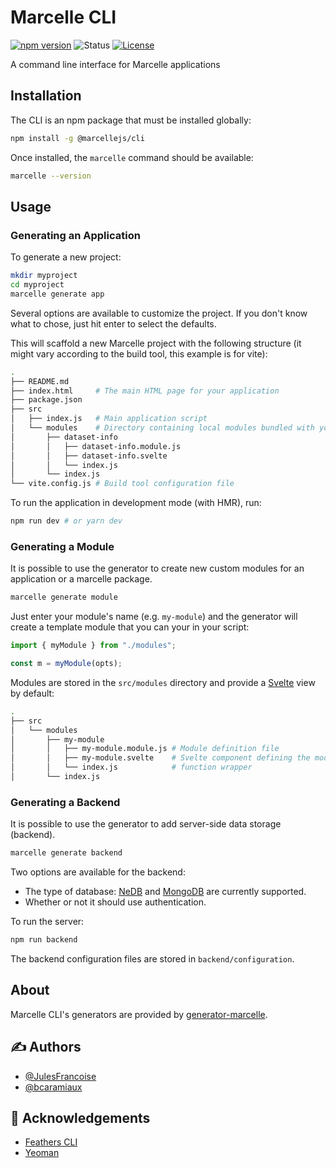 # Marcelle CLI

[![npm version](https://img.shields.io/npm/v/@marcellejs/cli)](https://www.npmjs.com/package/@marcellejs/cli)
![Status](https://img.shields.io/badge/status-active-success.svg)
[![License](https://img.shields.io/badge/license-MIT-blue.svg)](/LICENSE)

A command line interface for Marcelle applications

## Installation

The CLI is an npm package that must be installed globally:

```bash
npm install -g @marcellejs/cli
```

Once installed, the `marcelle` command should be available:

```bash
marcelle --version
```

## Usage

### Generating an Application

To generate a new project:

```bash
mkdir myproject
cd myproject
marcelle generate app
```

Several options are available to customize the project. If you don't know what to chose, just hit enter to select the defaults.

This will scaffold a new Marcelle project with the following structure (it might vary according to the build tool, this example is for vite):

```bash
.
├── README.md
├── index.html     # The main HTML page for your application
├── package.json
├── src
│   ├── index.js   # Main application script
│   └── modules    # Directory containing local modules bundled with your application
│       ├── dataset-info
│       │   ├── dataset-info.module.js
│       │   ├── dataset-info.svelte
│       │   └── index.js
│       └── index.js
└── vite.config.js # Build tool configuration file
```

To run the application in development mode (with HMR), run:

```bash
npm run dev # or yarn dev
```

### Generating a Module

It is possible to use the generator to create new custom modules for an application or a marcelle package.

```bash
marcelle generate module
```

Just enter your module's name (e.g. `my-module`) and the generator will create a template module that you can your in your script:

```js
import { myModule } from "./modules";

const m = myModule(opts);
```

Modules are stored in the `src/modules` directory and provide a [Svelte](https://svelte.dev) view by default:

```bash
.
├── src
│   └── modules
│       ├── my-module
│       │   ├── my-module.module.js # Module definition file
│       │   ├── my-module.svelte    # Svelte component defining the module's view
│       │   └── index.js            # function wrapper
│       └── index.js
```

### Generating a Backend

It is possible to use the generator to add server-side data storage (backend).

```bash
marcelle generate backend
```

Two options are available for the backend:

- The type of database: [NeDB](https://github.com/louischatriot/nedb) and [MongoDB](https://www.mongodb.com/) are currently supported.
- Whether or not it should use authentication.

To run the server:

```bash
npm run backend
```

The backend configuration files are stored in `backend/configuration`.

## About

Marcelle CLI's generators are provided by [generator-marcelle](https://github.com/marcellejs/generator-marcelle).

## ✍️ Authors

- [@JulesFrancoise](https://github.com/JulesFrancoise/)
- [@bcaramiaux](https://github.com/bcaramiaux/)

## 🎉 Acknowledgements

- [Feathers CLI](https://github.com/feathersjs/cli)
- [Yeoman](https://yeoman.io/)
